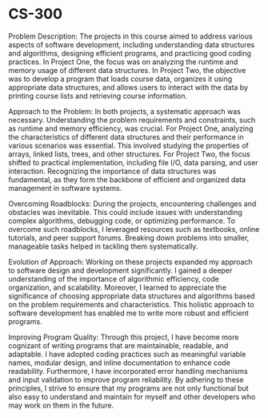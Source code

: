 # CS-300

Problem Description: 
The projects in this course aimed to address various aspects of software development, including understanding data structures and algorithms, designing efficient programs, and practicing good coding practices. In Project One, the focus was on analyzing the runtime and memory usage of different data structures. In Project Two, the objective was to develop a program that loads course data, organizes it using appropriate data structures, and allows users to interact with the data by printing course lists and retrieving course information.

Approach to the Problem: 
In both projects, a systematic approach was necessary. Understanding the problem requirements and constraints, such as runtime and memory efficiency, was crucial. For Project One, analyzing the characteristics of different data structures and their performance in various scenarios was essential. This involved studying the properties of arrays, linked lists, trees, and other structures. For Project Two, the focus shifted to practical implementation, including file I/O, data parsing, and user interaction. Recognizing the importance of data structures was fundamental, as they form the backbone of efficient and organized data management in software systems.

Overcoming Roadblocks: 
During the projects, encountering challenges and obstacles was inevitable. This could include issues with understanding complex algorithms, debugging code, or optimizing performance. To overcome such roadblocks, I leveraged resources such as textbooks, online tutorials, and peer support forums. Breaking down problems into smaller, manageable tasks helped in tackling them systematically. 

Evolution of Approach: 
Working on these projects expanded my approach to software design and development significantly. I gained a deeper understanding of the importance of algorithmic efficiency, code organization, and scalability. Moreover, I learned to appreciate the significance of choosing appropriate data structures and algorithms based on the problem requirements and characteristics. This holistic approach to software development has enabled me to write more robust and efficient programs.

Improving Program Quality: 
Through this project, I have become more cognizant of writing programs that are maintainable, readable, and adaptable. I have adopted coding practices such as meaningful variable names, modular design, and inline documentation to enhance code readability. Furthermore, I have incorporated error handling mechanisms and input validation to improve program reliability. By adhering to these principles, I strive to ensure that my programs are not only functional but also easy to understand and maintain for myself and other developers who may work on them in the future.
